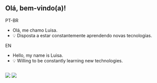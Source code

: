 ## Olá, bem-vindo(a)!

PT-BR
- Olá, me chamo Luisa.
- 💡 Disposta a estar constantemente aprendendo novas tecnologias.

EN
- Hello, my name is Luisa.
- 💡 Willing to be constantly learning new technologies.

##
 <div>
   <a href = "mailto:luisasimonetto1@gmail.com"><img src="https://img.shields.io/badge/-Gmail-%23333?style=for-the-badge&logo=gmail&logoColor=white" target="_blank"></a>
   <a href="https://www.linkedin.com/in/luisasimonetto/" target="_blank"><img src="https://img.shields.io/badge/-LinkedIn-%230077B5?style=for-the-badge&logo=linkedin&logoColor=white" target="_blank"></a> 
 </div>
